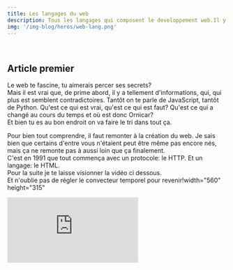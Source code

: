 ```yaml
---
title: Les langages du web
description: Tous les langages qui composent le developpement web.Il y en a trois complètement inspensables et qui s'executent côté client et une plethore côté serveur.   
img: '/img-blog/heros/web-lang.png'   
---  
```



<br>

## Article premier
   
Le web te fascine, tu aimerais percer ses secrets?   
Mais il est vrai que, de prime abord, il y a tellement d'informations, qui, qui plus est semblent contradictoires. Tantôt on te parle de JavaScript, tantôt de Python. Qu'est ce qui est vrai, qu'est ce qui est faut? Qu'est ce qui a changé au cours du temps et où est donc Ornicar?   
Et bien tu es au bon endroit on va faire le tri dans tout ça.   
   
   <!--more-->
Pour bien tout comprendre, il faut remonter à la création du web. Je sais bien que certains d'entre vous n'étaient peut être même pas encore nés, mais ça ne remonte pas à aussi loin que ça finalement.   
C'est en 1991 que tout commença avec un protocole: le HTTP. Et un langage: le HTML.   
Pour la suite je te laisse visionner la vidéo ci dessous.   
Et n'oublie pas de régler le convecteur temporel pour revenir!width="560" height="315"   
   



<div class="vdo">
  <iframe src="https://www.youtube.com/embed/bQEHrY4E0IA" title="YouTube video player" frameborder="0" allow="accelerometer; autoplay; clipboard-write; encrypted-media; gyroscope; picture-in-picture" allowfullscreen></iframe>
</div>   
   
